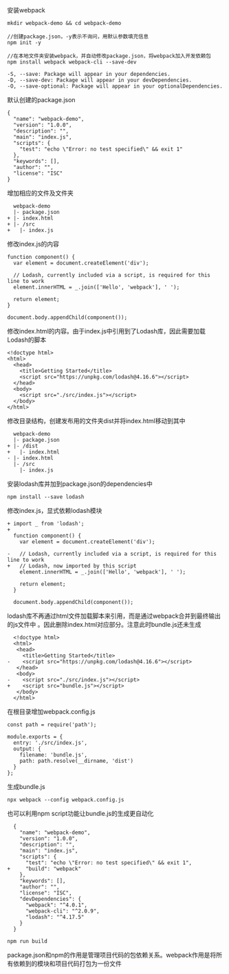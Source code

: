 安装webpack

```
mkdir webpack-demo && cd webpack-demo

//创建package.json，-y表示不询问，用默认参数填充信息
npm init -y

//在本地文件夹安装webpack，并自动修改package.json，将webpack加入开发依赖包
npm install webpack webpack-cli --save-dev

-S, --save: Package will appear in your dependencies.
-D, --save-dev: Package will appear in your devDependencies.
-O, --save-optional: Package will appear in your optionalDependencies.
```

默认创建的package.json

```
{
  "name": "webpack-demo",
  "version": "1.0.0",
  "description": "",
  "main": "index.js",
  "scripts": {
    "test": "echo \"Error: no test specified\" && exit 1"
  },
  "keywords": [],
  "author": "",
  "license": "ISC"
}
```

增加相应的文件及文件夹

```
  webpack-demo
  |- package.json
+ |- index.html
+ |- /src
+   |- index.js
```

修改index.js的内容

```
function component() {
  var element = document.createElement('div');

  // Lodash, currently included via a script, is required for this line to work
  element.innerHTML = _.join(['Hello', 'webpack'], ' ');

  return element;
}

document.body.appendChild(component());
```

修改index.html的内容。由于index.js中引用到了Lodash库，因此需要加载Lodash的脚本

```
<!doctype html>
<html>
  <head>
    <title>Getting Started</title>
    <script src="https://unpkg.com/lodash@4.16.6"></script>
  </head>
  <body>
    <script src="./src/index.js"></script>
  </body>
</html>
```
修改目录结构，创建发布用的文件夹dist并将index.html移动到其中

```
  webpack-demo
  |- package.json
+ |- /dist
+   |- index.html
- |- index.html
  |- /src
    |- index.js
```
安装lodash库并加到package.json的dependencies中

```
npm install --save lodash
```
修改index.js，显式依赖lodash模块

```
+ import _ from 'lodash';
+
  function component() {
    var element = document.createElement('div');

-   // Lodash, currently included via a script, is required for this line to work
+   // Lodash, now imported by this script
    element.innerHTML = _.join(['Hello', 'webpack'], ' ');

    return element;
  }

  document.body.appendChild(component());
```
lodash库不再通过html文件加载脚本来引用，而是通过webpack合并到最终输出的js文件中
。因此删除index.html对应部分。注意此时bundle.js还未生成

```
  <!doctype html>
  <html>
   <head>
     <title>Getting Started</title>
-    <script src="https://unpkg.com/lodash@4.16.6"></script>
   </head>
   <body>
-    <script src="./src/index.js"></script>
+    <script src="bundle.js"></script>
   </body>
  </html>
```

在根目录增加webpack.config.js

```
const path = require('path');

module.exports = {
  entry: './src/index.js',
  output: {
    filename: 'bundle.js',
    path: path.resolve(__dirname, 'dist')
  }
};
```

生成bundle.js

```
npx webpack --config webpack.config.js
```
也可以利用npm script功能让bundle.js的生成更自动化

```
  {
    "name": "webpack-demo",
    "version": "1.0.0",
    "description": "",
    "main": "index.js",
    "scripts": {
      "test": "echo \"Error: no test specified\" && exit 1",
+     "build": "webpack"
    },
    "keywords": [],
    "author": "",
    "license": "ISC",
    "devDependencies": {
      "webpack": "^4.0.1",
      "webpack-cli": "^2.0.9",
      "lodash": "^4.17.5"
    }
  }
```
```
npm run build
```
package.json和npm的作用是管理项目代码的包依赖关系。webpack作用是将所有依赖到的模块和项目代码打包为一份文件